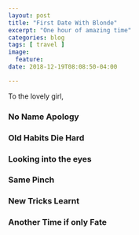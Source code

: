 ```yaml
---
layout: post
title: "First Date With Blonde"
excerpt: "One hour of amazing time"
categories: blog
tags: [ travel ]
image:
  feature:
date: 2018-12-19T08:08:50-04:00

---
```



To the lovely girl,


### No Name Apology

### Old Habits Die Hard

### Looking into the eyes

### Same Pinch

### New Tricks Learnt

### Another Time if only Fate
